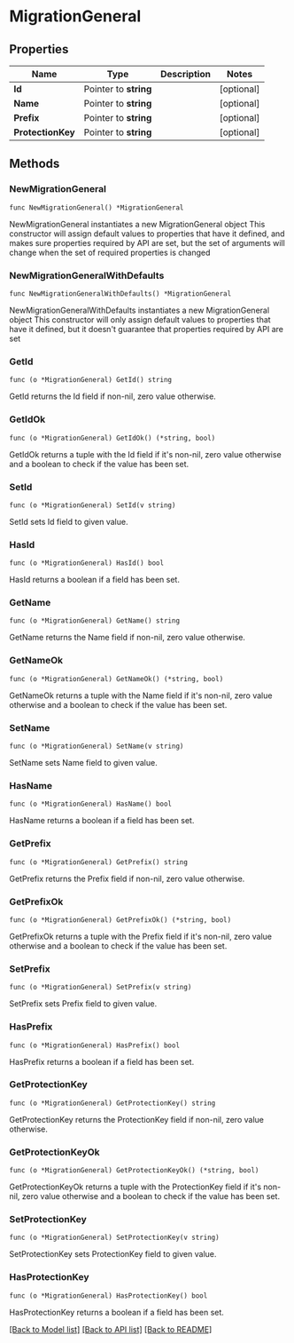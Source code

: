 # MigrationGeneral

## Properties

Name | Type | Description | Notes
------------ | ------------- | ------------- | -------------
**Id** | Pointer to **string** |  | [optional] 
**Name** | Pointer to **string** |  | [optional] 
**Prefix** | Pointer to **string** |  | [optional] 
**ProtectionKey** | Pointer to **string** |  | [optional] 

## Methods

### NewMigrationGeneral

`func NewMigrationGeneral() *MigrationGeneral`

NewMigrationGeneral instantiates a new MigrationGeneral object
This constructor will assign default values to properties that have it defined,
and makes sure properties required by API are set, but the set of arguments
will change when the set of required properties is changed

### NewMigrationGeneralWithDefaults

`func NewMigrationGeneralWithDefaults() *MigrationGeneral`

NewMigrationGeneralWithDefaults instantiates a new MigrationGeneral object
This constructor will only assign default values to properties that have it defined,
but it doesn't guarantee that properties required by API are set

### GetId

`func (o *MigrationGeneral) GetId() string`

GetId returns the Id field if non-nil, zero value otherwise.

### GetIdOk

`func (o *MigrationGeneral) GetIdOk() (*string, bool)`

GetIdOk returns a tuple with the Id field if it's non-nil, zero value otherwise
and a boolean to check if the value has been set.

### SetId

`func (o *MigrationGeneral) SetId(v string)`

SetId sets Id field to given value.

### HasId

`func (o *MigrationGeneral) HasId() bool`

HasId returns a boolean if a field has been set.

### GetName

`func (o *MigrationGeneral) GetName() string`

GetName returns the Name field if non-nil, zero value otherwise.

### GetNameOk

`func (o *MigrationGeneral) GetNameOk() (*string, bool)`

GetNameOk returns a tuple with the Name field if it's non-nil, zero value otherwise
and a boolean to check if the value has been set.

### SetName

`func (o *MigrationGeneral) SetName(v string)`

SetName sets Name field to given value.

### HasName

`func (o *MigrationGeneral) HasName() bool`

HasName returns a boolean if a field has been set.

### GetPrefix

`func (o *MigrationGeneral) GetPrefix() string`

GetPrefix returns the Prefix field if non-nil, zero value otherwise.

### GetPrefixOk

`func (o *MigrationGeneral) GetPrefixOk() (*string, bool)`

GetPrefixOk returns a tuple with the Prefix field if it's non-nil, zero value otherwise
and a boolean to check if the value has been set.

### SetPrefix

`func (o *MigrationGeneral) SetPrefix(v string)`

SetPrefix sets Prefix field to given value.

### HasPrefix

`func (o *MigrationGeneral) HasPrefix() bool`

HasPrefix returns a boolean if a field has been set.

### GetProtectionKey

`func (o *MigrationGeneral) GetProtectionKey() string`

GetProtectionKey returns the ProtectionKey field if non-nil, zero value otherwise.

### GetProtectionKeyOk

`func (o *MigrationGeneral) GetProtectionKeyOk() (*string, bool)`

GetProtectionKeyOk returns a tuple with the ProtectionKey field if it's non-nil, zero value otherwise
and a boolean to check if the value has been set.

### SetProtectionKey

`func (o *MigrationGeneral) SetProtectionKey(v string)`

SetProtectionKey sets ProtectionKey field to given value.

### HasProtectionKey

`func (o *MigrationGeneral) HasProtectionKey() bool`

HasProtectionKey returns a boolean if a field has been set.


[[Back to Model list]](../README.md#documentation-for-models) [[Back to API list]](../README.md#documentation-for-api-endpoints) [[Back to README]](../README.md)


